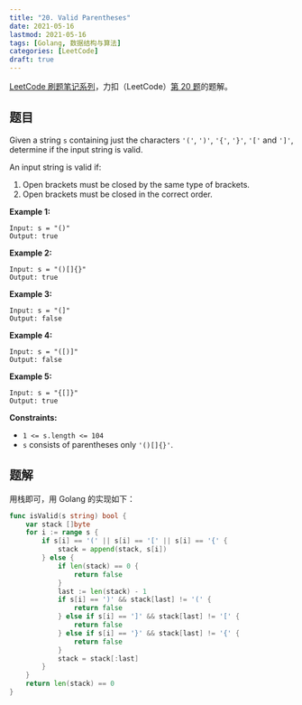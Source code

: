 ```yaml
---
title: "20. Valid Parentheses"
date: 2021-05-16
lastmod: 2021-05-16
tags: [Golang, 数据结构与算法]
categories: [LeetCode]
draft: true
---
```


[LeetCode 刷题笔记系列](/posts/leetcode/leetcode)，力扣（LeetCode）[第 20 题](https://leetcode-cn.com/problems/valid-parentheses)的题解。

<!--more-->

## 题目

Given a string `s` containing just the characters `'('`, `')'`, `'{'`, `'}'`, `'['` and `']'`, determine if the input string is valid.

An input string is valid if:

1. Open brackets must be closed by the same type of brackets.
2. Open brackets must be closed in the correct order.

**Example 1:**

```text
Input: s = "()"
Output: true
```

**Example 2:**

```text
Input: s = "()[]{}"
Output: true
```

**Example 3:**

```text
Input: s = "(]"
Output: false
```

**Example 4:**

```text
Input: s = "([)]"
Output: false
```

**Example 5:**

```text
Input: s = "{[]}"
Output: true
```

**Constraints:**

- `1 <= s.length <= 104`
- `s` consists of parentheses only `'()[]{}'`.

## 题解

用栈即可，用 Golang 的实现如下：

```go
func isValid(s string) bool {
    var stack []byte
    for i := range s {
        if s[i] == '(' || s[i] == '[' || s[i] == '{' {
            stack = append(stack, s[i])
        } else {
            if len(stack) == 0 {
                return false
            }
            last := len(stack) - 1
            if s[i] == ')' && stack[last] != '(' {
                return false
            } else if s[i] == ']' && stack[last] != '[' {
                return false
            } else if s[i] == '}' && stack[last] != '{' {
                return false
            }
            stack = stack[:last]
        }
    }
    return len(stack) == 0
}
```
